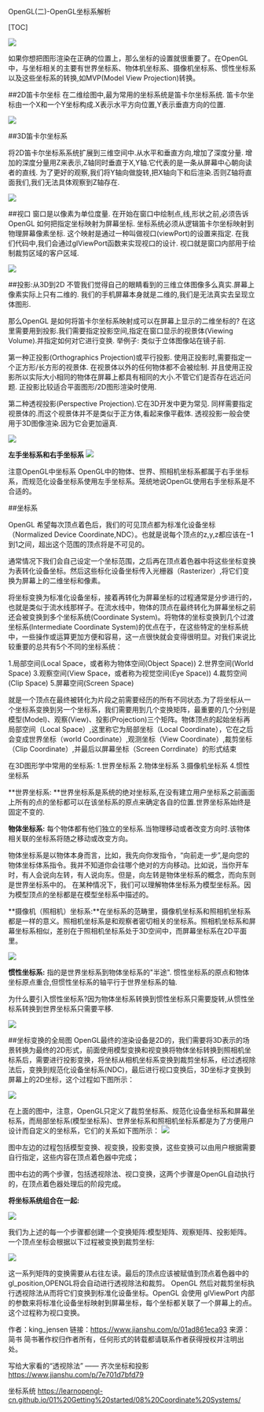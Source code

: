 OpenGL(二)-OpenGL坐标系解析

[TOC]

![](https://upload-images.jianshu.io/upload_images/2500437-0c36abf51a1037da.jpg?imageMogr2/auto-orient/strip%7CimageView2/2/w/637)

如果你想把图形渲染在正确的位置上，那么坐标的设置就很重要了。在OpenGL中，与坐标相关的主要有世界坐标系、物体机坐标系、摄像机坐标系、惯性坐标系以及这些坐标系的转换,如MVP(Model View Projection)转换。

##2D笛卡尔坐标
在二维绘图中,最为常用的坐标系统是笛卡尔坐标系统. 笛卡尔坐标由一个X和一个Y坐标构成.X表示水平方向位置,Y表示垂直方向的位置.

![](https://upload-images.jianshu.io/upload_images/2500437-ea8a699a4c3e8ee2.jpg?imageMogr2/auto-orient/strip%7CimageView2/2/w/324)

##3D笛卡尔坐标系

将2D笛卡尔坐标系系统扩展到三维空间中.从水平和垂直方向,增加了深度分量.
增加的深度分量用Z来表示,Z轴同时垂直于X,Y轴.它代表的是一条从屏幕中心朝向读者的直线.
为了更好的观察,我们将Y轴向做旋转,把X轴向下和后渲染.否则Z轴将直面我们,我们无法具体观察到Z轴存在.

![](https://upload-images.jianshu.io/upload_images/2500437-8ce898dc193898dc.jpg?imageMogr2/auto-orient/strip%7CimageView2/2/w/254)

##视口
窗口是以像素为单位度量. 在开始在窗口中绘制点,线,形状之前,必须告诉OpenGL 如何把指定坐标映射为屏幕坐标.
坐标系统必须从逻辑笛卡尔坐标映射到物理屏幕像素坐标. 这个映射是通过一种叫做视口(viewPort)的设置来指定.
在我们代码中,我们会通过glViewPort函数来实现视口的设计. 视口就是窗口内部用于绘制裁剪区域的客户区域.

![](https://upload-images.jianshu.io/upload_images/2500437-ca639efab73199d1.png?imageMogr2/auto-orient/strip%7CimageView2/2/w/1000)

##投影:从3D到2D
不管我们觉得自己的眼睛看到的三维立体图像多么真实.屏幕上像素实际上只有二维的. 我们的手机屏幕本身就是二维的,我们是无法真实去呈现立体图形.

那么OpenGL 是如何将笛卡尔坐标系映射成可以在屏幕上显示的二维坐标的?
在这里需要用到投影.我们需要指定投影空间,指定在窗口显示的视景体(Viewing Volume).并指定如何对它进行变换.
举例子: 类似于立体图像站在镜子前.

第一种正投影(Orthographics Projection)或平行投影. 使用正投影时,需要指定一个正方形/长方形的视景体. 在视景体以外的任何物体都不会被绘制. 并且使用正投影所以实际大小相同的物体在屏幕上都具有相同的大小.不管它们是否存在远近问题.  正投影比较适合平面图形/2D图形渲染时使用.

第二种透视投影(Perspective Projection).它在3D开发中更为常见. 同样需要指定视景体的.而这个视景体并不是类似于正方体,看起来像平截体. 透视投影一般会使用于3D图像渲染.因为它会更加逼真.

![](https://upload-images.jianshu.io/upload_images/2500437-ebd79672d4495def.jpg?imageMogr2/auto-orient/strip%7CimageView2/2/w/793)

**左手坐标系和右手坐标系**
![](https://upload-images.jianshu.io/upload_images/2500437-06d757dd6b0c0d11.jpg?imageMogr2/auto-orient/strip%7CimageView2/2/w/1000)

注意OpenGL中坐标系 OpenGL中的物体、世界、照相机坐标系都属于右手坐标系，而规范化设备坐标系使用左手坐标系。笼统地说OpenGL使用右手坐标系是不合适的。

##坐标系

OpenGL 希望每次顶点着色后，我们的可见顶点都为标准化设备坐标（Normalized Device Coordinate,NDC）。也就是说每个顶点的z,y,z都应该在−1到1之间，超出这个范围的顶点将是不可见的。

通常情况下我们会自己设定一个坐标范围，之后再在顶点着色器中将这些坐标变换为表转化设备坐标。然后这些标化设备坐标传入光栅器（Rasterizer）,将它们变换为屏幕上的二维坐标和像素。

将坐标变换为标准化设备坐标，接着再转化为屏幕坐标的过程通常是分步进行的，也就是类似于流水线那样子。在流水线中，物体的顶点在最终转化为屏幕坐标之前还会被变换到多个坐标系统(Coordinate System)。将物体的坐标变换到几个过渡坐标系(Intermediate Coordinate System)的优点在于，在这些特定的坐标系统中，一些操作或运算更加方便和容易，这一点很快就会变得很明显。对我们来说比较重要的总共有5个不同的坐标系统：

1.局部空间(Local Space，或者称为物体空间(Object Space))
2.世界空间(World Space)
3.观察空间(View Space，或者称为视觉空间(Eye Space))
4.裁剪空间(Clip Space)
5.屏幕空间(Screen Space)

就是一个顶点在最终被转化为片段之前需要经历的所有不同状态.为了将坐标从一个坐标系变换到另一个坐标系，我们需要用到几个变换矩阵，最重要的几个分别是模型(Model)、观察(View)、投影(Projection)三个矩阵。物体顶点的起始坐标再局部空间（Local Space）,这里称它为局部坐标（Local Coordinate），它在之后会变成世界坐标（world Coordinate）,观测坐标（View Coordinate）,裁剪坐标（Clip Coordinate）,并最后以屏幕坐标（Screen Corrdinate）的形式结束

在3D图形学中常用的坐标系:
1.世界坐标系
2.物体坐标系
3.摄像机坐标系
4.惯性坐标系

**世界坐标系: **世界坐标系是系统的绝对坐标系,在没有建立用户坐标系之前画面上所有的点的坐标都可以在该坐标系的原点来确定各自的位置.世界坐标系始终是固定不变的.

**物体坐标系:** 每个物体都有他们独立的坐标系.当物理移动或者改变方向时.该物体相关联的坐标系将随之移动或改变方向。

物体坐标系是以物体本身而言，比如，我先向你发指令，“向前走一步”,是向您的物体坐标体系指令。我并不知道你会往哪个绝对的方向移动。比如说，当你开车时，有人会说向左转，有人说向东。但是，向左转是物体坐标系的概念，而向东则是世界坐标系中的。
在某种情况下，我们可以理解物体坐标系为模型坐标系。因为模型顶点的坐标都是在模型坐标系中描述的。

**摄像机（照相机）坐标系:**在坐标系的范畴里，摄像机坐标系和照相机坐标系都是一样的意义。照相机坐标系是和观察者密切相关的坐标系。照相机坐标系和屏幕坐标系相似，差别在于照相机坐标系处于3D空间中，而屏幕坐标系在2D平面里。

![](https://upload-images.jianshu.io/upload_images/2500437-9a8e39c0854b5102.png?imageMogr2/auto-orient/strip%7CimageView2/2/w/994)

**惯性坐标系:** 指的是世界坐标系到物体坐标系的"半途". 惯性坐标系的原点和物体坐标原点重合,但惯性坐标系的轴平行于世界坐标系的轴.

为什么要引入惯性坐标系?因为物体坐标系转换到惯性坐标系只需要旋转,从惯性坐标系转换到世界坐标系只需要平移.

![](https://upload-images.jianshu.io/upload_images/2500437-61b7dbd5561d6369.png?imageMogr2/auto-orient/strip%7CimageView2/2/w/884)

##坐标变换的全局图
OpenGL最终的渲染设备是2D的，我们需要将3D表示的场景转换为最终的2D形式，前面使用模型变换和视变换将物体坐标转换到照相机坐标系后，需要进行投影变换，将坐标从相机坐标系变换到裁剪坐标系，经过透视除法后，变换到规范化设备坐标系(NDC)，最后进行视口变换后，3D坐标才变换到屏幕上的2D坐标，这个过程如下图所示：

![](https://upload-images.jianshu.io/upload_images/2500437-6d2c080869ac3fb2.png?imageMogr2/auto-orient/strip%7CimageView2/2/w/1000)

在上面的图中，注意，OpenGL只定义了裁剪坐标系、规范化设备坐标系和屏幕坐标系，而局部坐标系(模型坐标系)、世界坐标系和照相机坐标系都是为了方便用户设计而自定义的坐标系，它们的关系如下图所示：
![](https://upload-images.jianshu.io/upload_images/2500437-b08a589388179f30.png?imageMogr2/auto-orient/strip%7CimageView2/2/w/866)

图中左边的过程包括模型变换、视变换，投影变换，这些变换可以由用户根据需要自行指定，这些内容在顶点着色器中完成；

图中右边的两个步骤，包括透视除法、视口变换，这两个步骤是OpenGL自动执行的，在顶点着色器处理后的阶段完成。

**将坐标系统组合在一起:**

![](https://upload-images.jianshu.io/upload_images/2500437-a69519043f32229c.jpg?imageMogr2/auto-orient/strip%7CimageView2/2/w/679)

我们为上述的每一个步骤都创建一个变换矩阵:模型矩阵、观察矩阵、投影矩阵。
一个顶点坐标会根据以下过程被变换到裁剪坐标:

![](https://upload-images.jianshu.io/upload_images/2500437-0095f4bf83de2885.png?imageMogr2/auto-orient/strip%7CimageView2/2/w/536)

这一系列矩阵的变换需要从右往左读。最后的顶点应该被赋值到顶点着色器中的gl_position,OPENGL将会自动进行透视除法和裁剪。
OpenGL 然后对裁剪坐标执行透视除法从而将它们变换到标准化设备坐标。OpenGL 会使用 glViewPort 内部的参数来将标准化设备坐标映射到屏幕坐标，每个坐标都关联了一个屏幕上的点。这个过程称为视口变换。




作者：king_jensen
链接：https://www.jianshu.com/p/01ad861eca93
来源：简书
简书著作权归作者所有，任何形式的转载都请联系作者获得授权并注明出处。

写给大家看的“透视除法” —— 齐次坐标和投影
https://www.jianshu.com/p/7e701d7bfd79

坐标系统
https://learnopengl-cn.github.io/01%20Getting%20started/08%20Coordinate%20Systems/